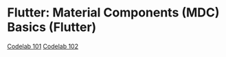  # Flutter: Material Components (MDC) Basics (Flutter)
[Codelab 101](https://codelabs.developers.google.com/codelabs/mdc-101-flutter/#1)
[Codelab 102](https://codelabs.developers.google.com/codelabs/mdc-102-flutter/#1)